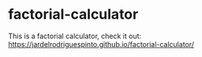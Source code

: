 # factorial-calculator
This is a factorial calculator, check it out: https://jardelrodriguespinto.github.io/factorial-calculator/
